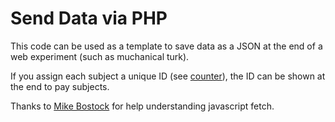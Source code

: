 # Send Data via PHP
This code can be used as a template to save data as a JSON at the end of a web experiment (such as muchanical turk).

If you assign each subject a unique ID (see [counter](http://github.com/steveharoz/counter)), the ID can be shown at the end to pay subjects.

Thanks to [Mike Bostock](https://github.com/mbostock) for help understanding javascript fetch.
